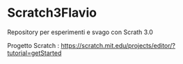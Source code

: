 # Scratch3Flavio
Repository per esperimenti e svago con Scrath 3.0

Progetto Scratch : https://scratch.mit.edu/projects/editor/?tutorial=getStarted
